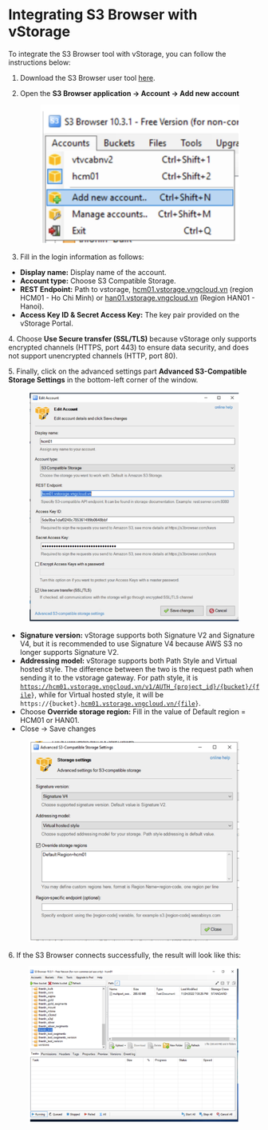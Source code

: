 # Integrating S3 Browser with vStorage

To integrate the S3 Browser tool with vStorage, you can follow the instructions below:

1. Download the S3 Browser user tool [here](https://s3browser.com/download.aspx).
2.  Open the **S3 Browser application → Account → Add new account**

    <figure><img src="../../../../../.gitbook/assets/image (12) (1) (1) (1) (1) (1) (1) (1) (1) (1) (1) (1).png" alt=""><figcaption></figcaption></figure>
3. Fill in the login information as follows:

* **Display name:** Display name of the account.
* **Account type:** Choose S3 Compatible Storage.
* **REST Endpoint:** Path to vstorage, [hcm01.vstorage.vngcloud.vn](http://hcm01.vstorage.vngcloud.vn/) (region HCM01 - Ho Chi Minh) or [han01.vstorage.vngcloud.vn](http://han01.vstorage.vngcloud.vn/) (Region HAN01 - Hanoi).
* **Access Key ID & Secret Access Key:** The key pair provided on the vStorage Portal.

4\. Choose **Use Secure transfer (SSL/TLS)** because vStorage only supports encrypted channels (HTTPS, port 443) to ensure data security, and does not support unencrypted channels (HTTP, port 80).

5\. Finally, click on the advanced settings part **Advanced S3-Compatible Storage Settings** in the bottom-left corner of the window.

<figure><img src="../../../../../.gitbook/assets/image (13) (1) (1) (1) (1) (1) (1) (1) (1) (1).png" alt=""><figcaption></figcaption></figure>

* **Signature version:** vStorage supports both Signature V2 and Signature V4, but it is recommended to use Signature V4 because AWS S3 no longer supports Signature V2.
* **Addressing model:** vStorage supports both Path Style and Virtual hosted style. The difference between the two is the request path when sending it to the vstorage gateway. For path style, it is [`https://hcm01.vstorage.vngcloud.vn/v1/AUTH_{project_id}/{bucket}/{file`](https://hcm01.vstorage.vngcloud.vn/v1/AUTH_%7Bproject_id%7D/%7Bbucket%7D/%7Bfile)`}`, while for Virtual hosted style, it will be `https://{bucket}.`[`hcm01.vstorage.vngcloud.vn/{file`](http://hcm01.vstorage.vngcloud.vn/%7Bfile)`}`.
* Choose **Override storage region:** Fill in the value of Default region = HCM01 or HAN01.
* Close -> Save changes

<figure><img src="../../../../../.gitbook/assets/image (14) (1) (1) (1) (1) (1) (1) (1) (1) (1).png" alt=""><figcaption></figcaption></figure>

6\. If the S3 Browser connects successfully, the result will look like this:

<figure><img src="../../../../../.gitbook/assets/image (15) (1) (1) (1) (1) (1) (1) (1) (1) (1).png" alt=""><figcaption></figcaption></figure>
